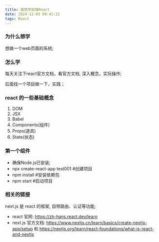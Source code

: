 ```yaml
---
title: 我想学前端React
date: 2024-12-03 09:41:22
tags: React
---
```


### 为什么想学

想做一个web页面的系统;

### 怎么学

每天关注下react官方文档，看官方文档, 深入概念，实际操作;

后面找一个项目做一下，实践；

### react 的一些基础概念

1. DOM
2. JSX
3. Babel
4. Components(组件)
5. Props(道具)
6. State(状态)

### 第一个组件

- 确保Node.js已安装;
- npx create-react-app test001 #创建项目
- npm install #安装依赖包
- npm start #启动项目

### 相关的链接

next.js 是 react 的框架, 自带路由、认证等功能; 

- react 官网: https://zh-hans.react.dev/learn
- next.js 官方文档: https://www.nextjs.cn/learn/basics/create-nextjs-app/setup 和 https://nextjs.org/learn/react-foundations/what-is-react-and-nextjs
